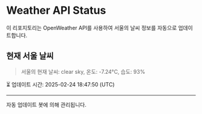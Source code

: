 
# Weather API Status

이 리포지토리는 OpenWeather API를 사용하여 서울의 날씨 정보를 자동으로 업데이트합니다.

## 현재 서울 날씨
> 서울의 현재 날씨: clear sky, 온도: -7.24°C, 습도: 93%

⏳ 업데이트 시간: 2025-02-24 18:47:50 (UTC)

---
자동 업데이트 봇에 의해 관리됩니다.
